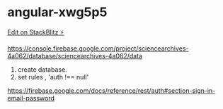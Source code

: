 # angular-xwg5p5

[Edit on StackBlitz ⚡️](https://stackblitz.com/edit/angular-xwg5p5)


https://console.firebase.google.com/project/sciencearchives-4a062/database/sciencearchives-4a062/data

1. create database.
2. set rules , 'auth !== null'

https://firebase.google.com/docs/reference/rest/auth#section-sign-in-email-password
